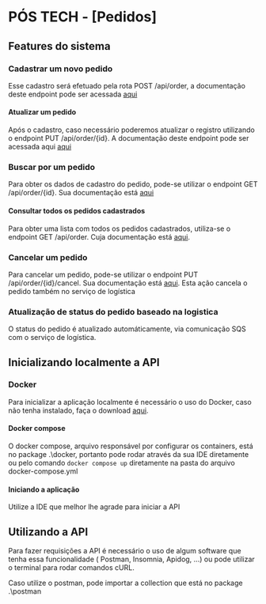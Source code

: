 # PÓS TECH - [Pedidos]

## Features do sistema

### Cadastrar um novo pedido

Esse cadastro será efetuado pela rota POST /api/order, a documentação deste endpoint pode ser
acessada [aqui](http://localhost:8081/swagger-ui/index.html#/order-controller/createOrder)

#### Atualizar um pedido

Após o cadastro, caso necessário poderemos atualizar o registro utilizando o endpoint PUT
/api/order/{id}. A documentação deste endpoint pode ser acessada
aqui [aqui](http://localhost:8081/swagger-ui/index.html#/order-controller/putOrder)

### Buscar por um pedido

Para obter os dados de cadastro do pedido, pode-se utilizar o endpoint GET /api/order/{id}. Sua
documentação está [aqui](http://localhost:8081/swagger-ui/index.html#/order-controller/getOrder)

#### Consultar todos os pedidos cadastrados

Para obter uma lista com todos os pedidos cadastrados, utiliza-se o endpoint GET /api/order.
Cuja documentação
está [aqui](http://localhost:8081/swagger-ui/index.html#/order-controller/getOrders).

### Cancelar um pedido

Para cancelar um pedido, pode-se utilizar o endpoint PUT /api/order/{id}/cancel. Sua documentação
está [aqui](http://localhost:8081/swagger-ui/index.html#/order-controller/cancelOrder). Esta ação
cancela o pedido também no serviço de logística

### Atualização de status do pedido baseado na logistica

O status do pedido é atualizado automáticamente, via comunicação SQS com o serviço de logística.

## Inicializando localmente a API

### Docker

Para inicializar a aplicação localmente é necessário o uso do Docker, caso não tenha instalado, faça
o download [aqui](https://docs.docker.com/engine/install/).

#### Docker compose

O docker compose, arquivo responsável por configurar os containers, está no package .\docker,
portanto pode rodar através da sua IDE diretamente ou pelo comando `docker compose up` diretamente
na pasta do arquivo docker-compose.yml

#### Iniciando a aplicação

Utilize a IDE que melhor lhe agrade para iniciar a API

## Utilizando a API

Para fazer requisições a API é necessário o uso de algum software que tenha essa funcionalidade (
Postman, Insomnia, Apidog, ...) ou pode utilizar o terminal para rodar comandos cURL.

Caso utilize o postman, pode importar a collection que está no package .\postman

